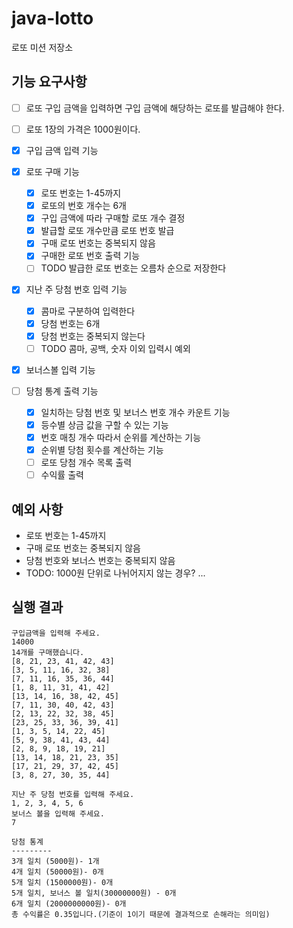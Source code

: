 # java-lotto

로또 미션 저장소


## 기능 요구사항
- [ ] 로또 구입 금액을 입력하면 구입 금액에 해당하는 로또를 발급해야 한다.
- [ ] 로또 1장의 가격은 1000원이다.
- [x] 구입 금액 입력 기능
- [x] 로또 구매 기능
    - [x] 로또 번호는 1-45까지
    - [x] 로또의 번호 개수는 6개
    - [x] 구입 금액에 따라 구매할 로또 개수 결정
    - [x] 발급할 로또 개수만큼 로또 번호 발급
    - [x] 구매 로또 번호는 중복되지 않음
    - [x] 구매한 로또 번호 출력 기능
    - [ ] TODO 발급한 로또 번호는 오름차 순으로 저장한다

- [x] 지난 주 당첨 번호 입력 기능
    - [x] 콤마로 구분하여 입력한다
    - [x] 당첨 번호는 6개
    - [x] 당첨 번호는 중복되지 않는다
    - [ ] TODO 콤마, 공백, 숫자 이외 입력시 예외
- [x] 보너스볼 입력 기능

- [ ] 당첨 통계 출력 기능
    - [x] 일치하는 당첨 번호 및 보너스 번호 개수 카운트 기능
    - [x] 등수별 상금 값을 구할 수 있는 기능
    - [x] 번호 매칭 개수 따라서 순위를 계산하는 기능
    - [x] 순위별 당첨 횟수를 계산하는 기능
    - [ ] 로또 당첨 개수 목록 출력 
    - [ ] 수익률 출력

## 예외 사항
- 로또 번호는 1-45까지
- 구매 로또 번호는 중복되지 않음
- 당첨 번호와 보너스 번호는 중복되지 않음
- TODO: 1000원 단위로 나뉘어지지 않는 경우?
...


## 실행 결과
```
구입금액을 입력해 주세요.
14000
14개를 구매했습니다.
[8, 21, 23, 41, 42, 43]
[3, 5, 11, 16, 32, 38]
[7, 11, 16, 35, 36, 44]
[1, 8, 11, 31, 41, 42]
[13, 14, 16, 38, 42, 45]
[7, 11, 30, 40, 42, 43]
[2, 13, 22, 32, 38, 45]
[23, 25, 33, 36, 39, 41]
[1, 3, 5, 14, 22, 45]
[5, 9, 38, 41, 43, 44]
[2, 8, 9, 18, 19, 21]
[13, 14, 18, 21, 23, 35]
[17, 21, 29, 37, 42, 45]
[3, 8, 27, 30, 35, 44]

지난 주 당첨 번호를 입력해 주세요.
1, 2, 3, 4, 5, 6
보너스 볼을 입력해 주세요.
7

당첨 통계
---------
3개 일치 (5000원)- 1개
4개 일치 (50000원)- 0개
5개 일치 (1500000원)- 0개
5개 일치, 보너스 볼 일치(30000000원) - 0개
6개 일치 (2000000000원)- 0개
총 수익률은 0.35입니다.(기준이 1이기 때문에 결과적으로 손해라는 의미임)
```